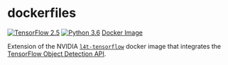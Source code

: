 # dockerfiles

[![TensorFlow 2.5](https://img.shields.io/badge/TensorFlow-2.5-FF6F00?logo=tensorflow)](https://github.com/tensorflow/tensorflow/releases/tag/v2.5.0)
[![Python 3.6](https://img.shields.io/badge/Python-3.6-3776AB)](https://www.python.org/downloads/release/python-360/)
[Docker Image](http://hub.docker.com/r/edurs0/tfod-wkspc)

Extension of the NVIDIA [`l4t-tensorflow`](https://catalog.ngc.nvidia.com/orgs/nvidia/containers/l4t-tensorflow) docker image that integrates the [TensorFlow Object Detection API](https://github.com/tensorflow/models/blob/master/research/object_detection/README.md).
